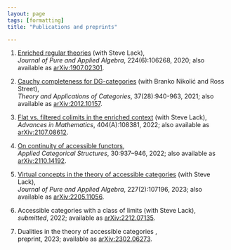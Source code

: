 ```yaml
---
layout: page
tags: [formatting]
title: "Publications and preprints"

---
```




1. [Enriched regular theories](https://doi.org/10.1016/j.jpaa.2019.106268) (with Steve Lack), <br>
*Journal of Pure and Applied Algebra*, 224(6):106268, 2020; also available as [arXiv:1907.02301](https://arxiv.org/abs/1907.02301). 

2. [Cauchy completeness for DG-categories](http://www.tac.mta.ca/tac/volumes/37/28/37-28abs.html) (with Branko Nikolić and Ross Street), <br>
*Theory and Applications of Categories*, 37(28):940-963, 2021; also available as [arXiv:2012.10157](https://arxiv.org/abs/2012.10157). 

3. [Flat vs. filtered colimits in the enriched context](https://doi.org/10.1016/j.aim.2022.108381) (with Steve Lack), <br>
*Advances in Mathematics*, 404(A):108381, 2022; also available as [arXiv:2107.08612](https://arxiv.org/abs/2107.08612).

4. [On continuity of accessible functors](https://doi.org/10.1007/s10485-022-09677-x), <br>
*Applied Categorical Structures*, 30:937–946, 2022; also available as [arXiv:2110.14192](https://arxiv.org/abs/2110.14192).

5. [Virtual concepts in the theory of accessible categories](https://doi.org/10.1016/j.jpaa.2022.107196) (with Steve Lack), <br>
*Journal of Pure and Applied Algebra*, 227(2):107196, 2023; also available as [arXiv:2205.11056](https://arxiv.org/abs/2205.11056).

6. Accessible categories with a class of limits (with Steve Lack), <br>
*submitted*, 2022; available as [arXiv:2212.07135](https://arxiv.org/abs/2212.07135).

7. Dualities in the theory of accessible categories , <br>
preprint, 2023; available as [arXiv:2302.06273](https://arxiv.org/abs/2302.06273).



